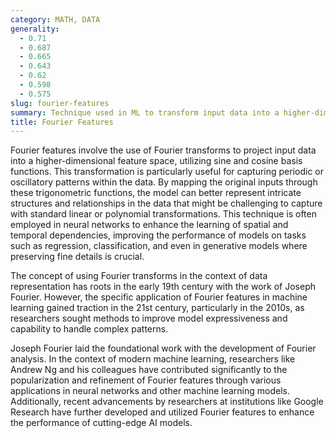 ```yaml
---
category: MATH, DATA
generality:
  - 0.71
  - 0.687
  - 0.665
  - 0.643
  - 0.62
  - 0.598
  - 0.575
slug: fourier-features
summary: Technique used in ML to transform input data into a higher-dimensional space using sine and cosine functions, which can help models learn more complex patterns.
title: Fourier Features
---
```


Fourier features involve the use of Fourier transforms to project input data into a higher-dimensional feature space, utilizing sine and cosine basis functions. This transformation is particularly useful for capturing periodic or oscillatory patterns within the data. By mapping the original inputs through these trigonometric functions, the model can better represent intricate structures and relationships in the data that might be challenging to capture with standard linear or polynomial transformations. This technique is often employed in neural networks to enhance the learning of spatial and temporal dependencies, improving the performance of models on tasks such as regression, classification, and even in generative models where preserving fine details is crucial.

The concept of using Fourier transforms in the context of data representation has roots in the early 19th century with the work of Joseph Fourier. However, the specific application of Fourier features in machine learning gained traction in the 21st century, particularly in the 2010s, as researchers sought methods to improve model expressiveness and capability to handle complex patterns.

Joseph Fourier laid the foundational work with the development of Fourier analysis. In the context of modern machine learning, researchers like Andrew Ng and his colleagues have contributed significantly to the popularization and refinement of Fourier features through various applications in neural networks and other machine learning models. Additionally, recent advancements by researchers at institutions like Google Research have further developed and utilized Fourier features to enhance the performance of cutting-edge AI models.
